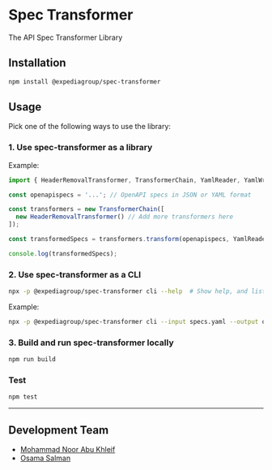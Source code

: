 # Spec Transformer

The API Spec Transformer Library

## Installation

```bash
npm install @expediagroup/spec-transformer
```

## Usage

Pick one of the following ways to use the library:

### 1. Use spec-transformer as a library

Example:

```typescript
import { HeaderRemovalTransformer, TransformerChain, YamlReader, YamlWriter } from '@spec-transformer';

const openapispecs = '...'; // OpenAPI specs in JSON or YAML format

const transformers = new TransformerChain([
  new HeaderRemovalTransformer() // Add more transformers here
]);

const transformedSpecs = transformers.transform(openapispecs, YamlReader, YamlWriter);

console.log(transformedSpecs);
```

### 2. Use spec-transformer as a CLI

```bash
npx -p @expediagroup/spec-transformer cli --help  # Show help, and list all available commands.
```

Example:

```bash
npx -p @expediagroup/spec-transformer cli --input specs.yaml --output out.yaml --headers  # Read specs from specs.yaml, remove headers, and write to out.yaml
```

### 3. Build and run spec-transformer locally

```bash
npm run build
```

### Test

```bash
npm test
```

---

## Development Team
- [Mohammad Noor Abu Khleif](https://github.com/mohnoor94)
- [Osama Salman](https://github.com/osama-salman99)

